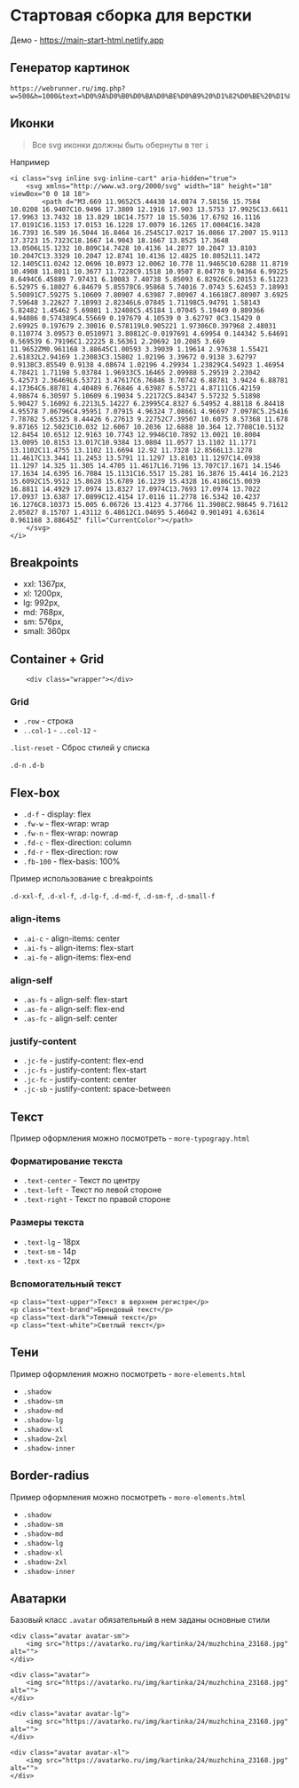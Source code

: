 # Стартовая сборка для верстки

Демо - https://main-start-html.netlify.app


## Генератор картинок
```angular2html
https://webrunner.ru/img.php?w=500&h=1000&text=%D0%9A%D0%B0%D0%BA%D0%BE%D0%B9%20%D1%82%D0%BE%20%D1%82%D0%B5%D0%BA%D1%81%D1%82
```

## Иконки
> Все svg иконки должны быть обернуты в тег `i`

Например 

```angular2html
<i class="svg inline svg-inline-cart" aria-hidden="true">
    <svg xmlns="http://www.w3.org/2000/svg" width="18" height="18" viewBox="0 0 18 18">
        <path d="M3.669 11.9652C5.44438 14.0874 7.58156 15.7584 10.0208 16.9407C10.9496 17.3809 12.1916 17.903 13.5753 17.9925C13.6611 17.9963 13.7432 18 13.829 18C14.7577 18 15.5036 17.6792 16.1116 17.0191C16.1153 17.0153 16.1228 17.0079 16.1265 17.0004C16.3428 16.7393 16.589 16.5044 16.8464 16.2545C17.0217 16.0866 17.2007 15.9113 17.3723 15.7323C18.1667 14.9043 18.1667 13.8525 17.3648 13.0506L15.1232 10.809C14.7428 10.4136 14.2877 10.2047 13.8103 10.2047C13.3329 10.2047 12.8741 10.4136 12.4825 10.8052L11.1472 12.1405C11.0242 12.0696 10.8973 12.0062 10.778 11.9465C10.6288 11.8719 10.4908 11.8011 10.3677 11.7228C9.1518 10.9507 8.04778 9.94364 6.99225 8.6494C6.45889 7.97431 6.10083 7.40738 5.85093 6.82926C6.20153 6.51223 6.52975 6.18027 6.84679 5.85578C6.95868 5.74016 7.0743 5.62453 7.18993 5.50891C7.59275 5.10609 7.80907 4.63987 7.80907 4.16618C7.80907 3.6925 7.59648 3.22627 7.18993 2.82346L6.07845 1.71198C5.94791 1.58143 5.82482 1.45462 5.69801 1.32408C5.45184 1.07045 5.19449 0.809366 4.94086 0.574389C4.55669 0.197679 4.10539 0 3.62797 0C3.15429 0 2.69925 0.197679 2.30016 0.578119L0.905221 1.97306C0.397968 2.48031 0.110774 3.09573 0.0510971 3.80812C-0.0197691 4.69954 0.144342 5.64691 0.569539 6.79196C1.22225 8.56361 2.20692 10.2085 3.669 11.9652ZM0.961168 3.88645C1.00593 3.39039 1.19614 2.97638 1.55421 2.61832L2.94169 1.23083C3.15802 1.02196 3.39672 0.9138 3.62797 0.9138C3.85549 0.9138 4.08674 1.02196 4.29934 1.23829C4.54923 1.46954 4.78421 1.71198 5.03784 1.96933C5.16465 2.09988 5.29519 2.23042 5.42573 2.36469L6.53721 3.47617C6.76846 3.70742 6.88781 3.9424 6.88781 4.17364C6.88781 4.40489 6.76846 4.63987 6.53721 4.87111C6.42159 4.98674 6.30597 5.10609 6.19034 5.22172C5.84347 5.57232 5.51898 5.90427 5.16092 6.2213L5.14227 6.23995C4.8327 6.54952 4.88118 6.84418 4.95578 7.06796C4.95951 7.07915 4.96324 7.08661 4.96697 7.0978C5.25416 7.78782 5.65325 8.44426 6.27613 9.22752C7.39507 10.6075 8.57368 11.678 9.87165 12.5023C10.032 12.6067 10.2036 12.6888 10.364 12.7708C10.5132 12.8454 10.6512 12.9163 10.7743 12.9946C10.7892 13.0021 10.8004 13.0095 10.8153 13.017C10.9384 13.0804 11.0577 13.1102 11.1771 13.1102C11.4755 13.1102 11.6694 12.92 11.7328 12.8566L13.1278 11.4617C13.3441 11.2453 13.5791 11.1297 13.8103 11.1297C14.0938 11.1297 14.325 11.305 14.4705 11.4617L16.7196 13.707C17.1671 14.1546 17.1634 14.6395 16.7084 15.1131C16.5517 15.281 16.3876 15.4414 16.2123 15.6092C15.9512 15.8628 15.6789 16.1239 15.4328 16.4186C15.0039 16.8811 14.4929 17.0974 13.8327 17.0974C13.7693 17.0974 13.7022 17.0937 13.6387 17.0899C12.4154 17.0116 11.2778 16.5342 10.4237 16.1276C8.10373 15.005 6.06726 13.4123 4.37766 11.3908C2.98645 9.71612 2.05027 8.15707 1.43112 6.48612C1.04695 5.46042 0.901491 4.63614 0.961168 3.88645Z" fill="CurrentColor"></path>
    </svg>
</i>
```

## Breakpoints
* xxl: 1367px,
* xl: 1200px,
* lg: 992px,
* md: 768px,
* sm: 576px,
* small: 360px

## Container + Grid
```angular2html
    <div class="wrapper"></div>
```

### Grid
* ```.row``` - строка
* ```..col-1``` - ```..col-12``` - 

```.list-reset``` - Сброс стилей у списка

```.d-n```
```.d-b```

## Flex-box
* ```.d-f``` - display: flex
* ```.fw-w``` - flex-wrap: wrap
* ```.fw-n``` - flex-wrap: nowrap
* ```.fd-c``` - flex-direction: column
* ```.fd-r``` - flex-direction: row
* ```.fb-100``` - flex-basis: 100%

Пример использование с breakpoints

```.d-xxl-f```, ```.d-xl-f```, ```.d-lg-f```, ```.d-md-f```, ```.d-sm-f```, ```.d-small-f```

### align-items
* ```.ai-c``` - align-items: center
* ```.ai-fs``` - align-items: flex-start
* ```.ai-fe``` - align-items: flex-end

### align-self
* ```.as-fs``` -  align-self: flex-start
* ```.as-fe``` -  align-self: flex-end
* ```.as-fc``` -  align-self: center

### justify-content
* ```.jc-fe``` - justify-content: flex-end
* ```.jc-fs``` - justify-content: flex-start
* ```.jc-fc``` - justify-content: center
* ```.jc-sb``` - justify-content: space-between


## Текст 
Пример оформления можно посмотреть - ```more-typograpy.html```
### Форматирование текста
* ```.text-center``` - Текст по центру
* ```.text-left``` - Текст по левой стороне
* ```.text-right``` - Текст по правой стороне

### Размеры текста
* ```.text-lg``` - 18px
* ```.text-sm``` - 14p
* ```.text-xs``` - 12px

### Вспомогательный текст
````angular2html
<p class="text-upper">Текст в верхнем регистре</p>
<p class="text-brand">Брендовый текст</p>
<p class="text-dark">Темный текст</p>
<p class="text-white">Светлый текст</p>
````

## Тени
Пример оформления можно посмотреть - ```more-elements.html```
* ```.shadow```
* ```.shadow-sm```
* ```.shadow-md```
* ```.shadow-lg```
* ```.shadow-xl```
* ```.shadow-2xl```
* ```.shadow-inner```

## Border-radius
Пример оформления можно посмотреть - ```more-elements.html```
* ```.shadow```
* ```.shadow-sm```
* ```.shadow-md```
* ```.shadow-lg```
* ```.shadow-xl```
* ```.shadow-2xl```
* ```.shadow-inner```

## Аватарки
Базовый класс ```.avatar``` обязательный в нем заданы основные стили
```
<div class="avatar avatar-sm">
    <img src="https://avatarko.ru/img/kartinka/24/muzhchina_23168.jpg" alt="">
</div>

<div class="avatar">
    <img src="https://avatarko.ru/img/kartinka/24/muzhchina_23168.jpg" alt="">
</div>

<div class="avatar avatar-lg">
    <img src="https://avatarko.ru/img/kartinka/24/muzhchina_23168.jpg" alt="">
</div>

<div class="avatar avatar-xl">
    <img src="https://avatarko.ru/img/kartinka/24/muzhchina_23168.jpg" alt="">
</div>
```